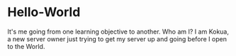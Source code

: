 # Hello-World
It's me going from one learning objective to another.
Who am I?  I am Kokua, a new server owner just trying to get my server up and going before I open to the World.
